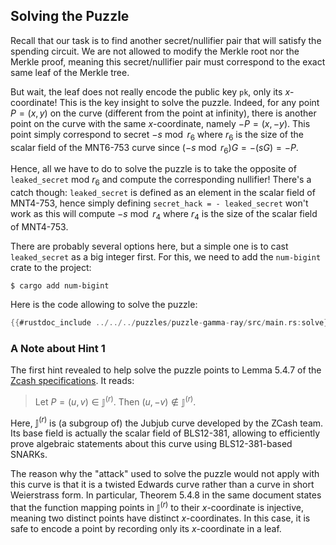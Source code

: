 ## Solving the Puzzle

Recall that our task is to find another secret/nullifier pair that will satisfy the spending circuit.
We are not allowed to modify the Merkle root nor the Merkle proof, meaning this secret/nullifier pair must correspond to the exact same leaf of the Merkle tree.

But wait, the leaf does not really encode the public key `pk`, only its $x$-coordinate!
This is the key insight to solve the puzzle.
Indeed, for any point $P = (x,y)$ on the curve (different from the point at infinity), there is another point on the curve with the same $x$-coordinate, namely $-P = (x,-y)$.
This point simply correspond to secret $-s \bmod r_6$ where $r_6$ is the size of the scalar field of the MNT6-753 curve since $(-s \bmod r_6) G = - (sG) = -P$.

Hence, all we have to do to solve the puzzle is to take the opposite of `leaked_secret` mod $r_6$ and compute the corresponding nullifier!
There's a catch though: `leaked_secret` is defined as an element in the scalar field of MNT4-753, hence simply defining `secret_hack = - leaked_secret`  won't work as this will compute $-s \bmod r_4$ where $r_4$ is the size of the scalar field of MNT4-753.

There are probably several options here, but a simple one is to cast `leaked_secret` as a big integer first.
For this, we need to add the `num-bigint` crate to the project:

```console
$ cargo add num-bigint
```

Here is the code allowing to solve the puzzle:

```rust
{{#rustdoc_include ../../../puzzles/puzzle-gamma-ray/src/main.rs:solve}}
```

### A Note about Hint 1

The first hint revealed to help solve the puzzle points to Lemma 5.4.7 of the [Zcash specifications](https://zips.z.cash/protocol/protocol.pdf).
It reads:

> Let $P = (u,v) \in \mathbb{J}^{(r)}$. Then $(u,-v) \notin \mathbb{J}^{(r)}$.

Here, $\mathbb{J}^{(r)}$ is (a subgroup of) the Jubjub curve developed by the ZCash team.
Its base field is actually the scalar field of BLS12-381, allowing to efficiently prove algebraic statements about this curve using BLS12-381-based SNARKs.

The reason why the "attack" used to solve the puzzle would not apply with this curve is that it is a twisted Edwards curve rather than a curve in short Weierstrass form.
In particular, Theorem 5.4.8 in the same document states that the function mapping points in $\mathbb{J}^{(r)}$ to their $x$-coordinate is injective, meaning two distinct points have distinct $x$-coordinates.
In this case, it is safe to encode a point by recording only its $x$-coordinate in a leaf.
